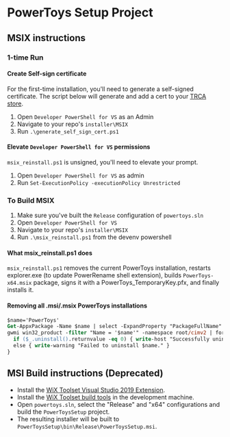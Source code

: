 # PowerToys Setup Project

## MSIX instructions

### 1-time Run

#### Create Self-sign certificate
For the first-time installation, you'll need to generate a self-signed certificate.  The script below will generate and add a cert to your [TRCA store](https://docs.microsoft.com/en-us/windows-hardware/drivers/install/trusted-root-certification-authorities-certificate-store). 
1. Open `Developer PowerShell for VS` as an Admin
2. Navigate to your repo's `installer\MSIX`
3. Run `.\generate_self_sign_cert.ps1`

#### Elevate `Developer PowerShell for VS` permissions
`msix_reinstall.ps1` is unsigned, you'll need to elevate your prompt.
1. Open `Developer PowerShell for VS` as admin
2. Run `Set-ExecutionPolicy -executionPolicy Unrestricted`

### To Build MSIX
1. Make sure you've built the `Release` configuration of `powertoys.sln`
2. Open `Developer PowerShell for VS`
3. Navigate to your repo's `installer\MSIX`
4. Run `.\msix_reinstall.ps1` from the devenv powershell

#### What msix_reinstall.ps1 does
`msix_reinstall.ps1` removes the current PowerToys installation, restarts explorer.exe (to update PowerRename shell extension), builds `PowerToys-x64.msix` package, signs it with a PowerToys_TemporaryKey.pfx, and finally installs it.

#### Removing all .msi/.msix PowerToys installations
```ps
$name='PowerToys'
Get-AppxPackage -Name $name | select -ExpandProperty "PackageFullName" | Remove-AppxPackage
gwmi win32_product -filter "Name = '$name'" -namespace root/cimv2 | foreach {
  if ($_.uninstall().returnvalue -eq 0) { write-host "Successfully uninstalled $name " }
  else { write-warning "Failed to uninstall $name." }
}
```

## MSI Build instructions (Deprecated)
  * Install the [WiX Toolset Visual Studio 2019 Extension](https://marketplace.visualstudio.com/items?itemName=RobMensching.WiXToolset).
  * Install the [WiX Toolset build tools](https://wixtoolset.org/releases/) in the development machine.
  * Open `powertoys.sln`, select the "Release" and "x64" configurations and build the `PowerToysSetup` project.
  * The resulting installer will be built to `PowerToysSetup\bin\Release\PowerToysSetup.msi`.
